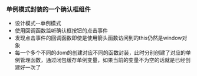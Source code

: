 <!--
 * @Description: 
 * @version: 
 * @Author: lxw
 * @Date: 2019-12-19 16:16:52
 * @LastEditors: lxw
 * @LastEditTime: 2019-12-19 20:15:43
 -->
### 单例模式封装的一个确认框组件
- 设计模式--单例模式
- 使用回调函数监听确认框按钮的点击事件
- 发现点击事件的回调函数即使是使用箭头函数访问到的this仍然是window对象
- 每一个多个不同的dom的创建对应不同的函数封装，此时分别创建了对应的单例管理函数，通过闭包缓存单例变量，如果当前的变量不为空的话就是已经创建好一次了